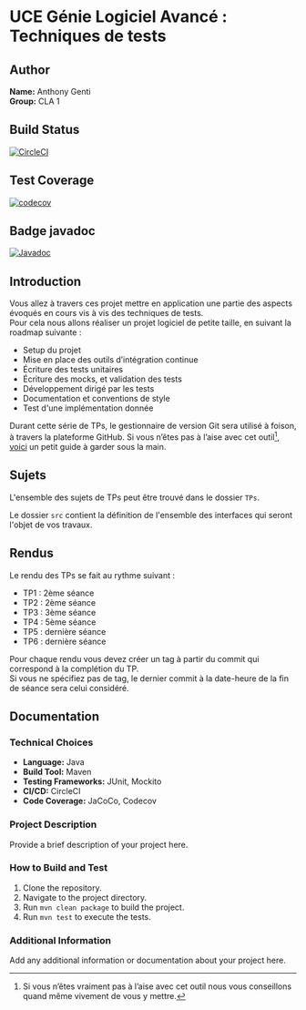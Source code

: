# UCE Génie Logiciel Avancé : Techniques de tests

## Author
**Name:** Anthony Genti  
**Group:** CLA 1

## Build Status
[![CircleCI](https://circleci.com/gh/Anthony-genti/ceri-m1-techniques-de-test.svg?style=svg)](https://circleci.com/gh/Anthony-genti/ceri-m1-techniques-de-test)

## Test Coverage
[![codecov](https://codecov.io/gh/Anthony-genti/ceri-m1-techniques-de-test/branch/master/graph/badge.svg)](https://codecov.io/gh/Anthony-genti/ceri-m1-techniques-de-test)

## Badge javadoc

[![Javadoc](https://img.shields.io/badge/docs-javadoc-blue.svg)](https://<username>.github.io/Anthony-genti/apidocs/)


## Introduction

Vous allez à travers ces projet mettre en application une partie des aspects évoqués en cours vis à vis des techniques de tests.  
Pour cela nous allons réaliser un projet logiciel de petite taille, en suivant la roadmap suivante :
- Setup du projet
- Mise en place des outils d’intégration continue
- Écriture des tests unitaires
- Écriture des mocks, et validation des tests
- Développement dirigé par les tests
- Documentation et conventions de style
- Test d'une implémentation donnée

Durant cette série de TPs, le gestionnaire de version Git sera utilisé à foison, à travers la plateforme GitHub. Si vous n’êtes pas à l’aise avec cet outil[^1], [voici](http://rogerdudler.github.io/git-guide/) un petit guide à garder sous la main.

## Sujets

L'ensemble des sujets de TPs peut être trouvé dans le dossier `TPs`.

Le dossier `src` contient la définition de l'ensemble des interfaces qui seront l'objet de vos travaux.

## Rendus

Le rendu des TPs se fait au rythme suivant :

- TP1 : 2ème séance
- TP2 : 2ème séance
- TP3 : 3ème séance
- TP4 : 5ème séance
- TP5 : dernière séance
- TP6 : dernière séance

Pour chaque rendu vous devez créer un tag à partir du commit qui correspond à la complétion du TP.  
Si vous ne spécifiez pas de tag, le dernier commit à la date-heure de la fin de séance sera celui considéré.

## Documentation
### Technical Choices
- **Language:** Java
- **Build Tool:** Maven
- **Testing Frameworks:** JUnit, Mockito
- **CI/CD:** CircleCI
- **Code Coverage:** JaCoCo, Codecov

### Project Description
Provide a brief description of your project here.

### How to Build and Test
1. Clone the repository.
2. Navigate to the project directory.
3. Run `mvn clean package` to build the project.
4. Run `mvn test` to execute the tests.

### Additional Information
Add any additional information or documentation about your project here.

[^1]: Si vous n’êtes vraiment pas à l’aise avec cet outil nous vous conseillons quand même vivement de vous y mettre.
